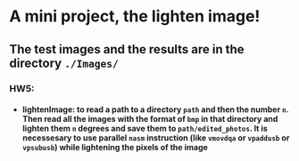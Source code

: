 # A mini project, the lighten image!
## The test images and the results are in the directory `./Images/`
### HW5:
-   #### lightenImage: to read a path to a directory `path` and then the number `n`. Then read all the images with the format of `bmp` in that directory and lighten them `n` degrees and save them to `path/edited_photos`. It is necessesary to use parallel `nasm` instruction (like `vmovdqa` or `vpaddusb` or `vpsubusb`) while lightening the pixels of the image
